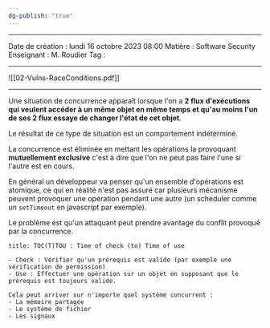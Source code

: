 ```yaml
---
dg-publish: "true"
---
```

---

 Date de création : lundi 16 octobre 2023 08:00
 Matière : Software Security
 Enseignant : M. Roudier
 Tag :

---

![[02-Vulns-RaceConditions.pdf]]

---

Une situation de concurrence apparaît lorsque l'on a **2 flux d'exécutions qui veulent accéder à un même objet en même temps et qu'au moins l'un de ses 2 flux essaye de changer l'état de cet objet**.

Le résultat de ce type de situation est un comportement indéterminé.

La concurrence est éliminée en mettant les opérations la provoquant **mutuellement exclusive** c'est à dire que l'on ne peut pas faire l'une si l'autre est en cours.

En général un développeur va penser qu'un ensemble d'opérations est atomique, ce qui en réalité n'est pas assuré car plusieurs mécanisme peuvent provoquer une opération pendant une autre (un scheduler comme un `setTimeout` en javascript par exemple).

Le problème est qu'un attaquant peut prendre avantage du conflit provoqué par la concurrence.

```ad-note
title: TOC(T)TOU : Time of check (to) Time of use

- Check : Vérifier qu'un prérequis est valide (par exemple une vérification de permission)
- Use : Effectuer une opération sur un objet en supposant que le prérequis est toujours valide.

Cela peut arriver sur n'importe quel système concurrent :
- La mémoire partagée
- Le système de fichier
- Les signaux
```





